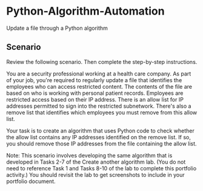 # Python-Algorithm-Automation
 Update a file through a Python algorithm

## Scenario

Review the following scenario. Then complete the step-by-step instructions.

You are a security professional working at a health care company. As part of your job, you're required to regularly update a file that identifies the employees who can access restricted content. The contents of the file are based on who is working with personal patient records. Employees are restricted access based on their IP address. There is an allow list for IP addresses permitted to sign into the restricted subnetwork. There's also a remove list that identifies which employees you must remove from this allow list.

Your task is to create an algorithm that uses Python code to check whether the allow list contains any IP addresses identified on the remove list. If so, you should remove those IP addresses from the file containing the allow list.

Note: This scenario involves developing the same algorithm that is developed in Tasks 2-7 of the 
Create another algorithm
 lab. (You do not need to reference Task 1 and Tasks 8-10 of the lab to complete this portfolio activity.) You should revisit the lab to get screenshots to include in your portfolio document. 

